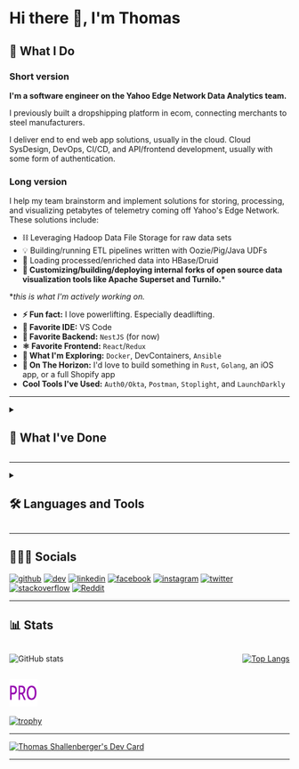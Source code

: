 # Hi there 👋, I'm Thomas

## 🚀 What I Do

### Short version

**I'm a software engineer on the Yahoo Edge Network Data Analytics team.**

I previously built a dropshipping platform in ecom, connecting merchants to steel manufacturers.

I deliver end to end web app solutions, usually in the cloud. Cloud SysDesign, DevOps, CI/CD, and API/frontend development, usually with some form of authentication.

### Long version

I help my team brainstorm and implement solutions for storing, processing, and visualizing petabytes of telemetry coming off Yahoo's Edge Network. These solutions include:

- ⛓️ Leveraging Hadoop Data File Storage for raw data sets
- 💡 Building/running ETL pipelines written with Oozie/Pig/Java UDFs
- 💎 Loading processed/enriched data into HBase/Druid
- **🔭 Customizing/building/deploying internal forks of open source data visualization tools like Apache Superset and Turnilo.***

**this is what I'm actively working on.*

- **⚡  Fun fact:** I love powerlifting. Especially deadlifting.
- **📄 Favorite IDE:** VS Code
- **🍒 Favorite Backend:** `NestJS` (for now)
- **⚛  Favorite Frontend:** `React`/`Redux`
- **🔬 What I'm Exploring:** `Docker`, DevContainers, `Ansible`
- **🌅 On The Horizon:** I'd love to build something in `Rust`, `Golang`, an iOS app, or a full Shopify app
- **Cool Tools I've Used:** `Auth0/Okta`, `Postman`, `Stoplight`, and `LaunchDarkly`

---

<details>
  <summary><h2>🚀 What I've Done</h2></summary>

- **Yahoo! - Oct 2022 - Present**
  - Modernized our teams data visualization tool build/deployment pipelines
  - Updated internal Apache Superset and Turnilo forks, converting build artifacts to Docker, deploys orchestrated with Ansible/podman-kube to on-prem RHEL8 hosts.
  - Built Apache Superset/Turnilo workspaces that use git submodules, VS Code devcontainers (Docker), and docker-compose to spin up local environments that streamlined our merges from opensource and cut developer onboarding from weeks to minutes.
  - Converted internal web auth/proxy services from raw Nodejs to Typescript and Dockerized for deployment.
- **MyEasyMonogram - Jan 2021 - Oct 2022**
  - Built web API (SQLServer/C#/.Net Core) for manufacturing service, allowing manufacturers to import orders, generating parts/production files and tracking through the production process.
  - Built web API (MongoDB/Typescript/NestJS) for order service, integrating with our Shopify app and allowing 3PS’s to send orders directly to our platform.
  - Built web portal (React/Redux) for managing tenants, orders, parts, and manufacturing processes
  - Leveraged CI/CD deployment pipelines (Azure DevOps) to reduce lag time on feature release.
  - Leveraged event driven architecture to integrate with external authentication, shipping, and order providers
- **Hexagon PPM - May 2018 - Dec 2020**
  - Worked on a SQLServer/C#/.Net Core/Angular 4 web application for license/order management.
  - Built an internal web tool in React/Redux to interface with the internal task management system.
  - Led development of big data ETL pipeline consuming terabytes of licensing telemetry from an Azure Event Hub using Databricks™/Apache Spark/Scala/PySpark, warehousing enriched data in SQL fact tables for Tableau/PowerBI reports.
- **Simtech Inc. - Aug 2015 - May 2018**
  - Developed secure web app for processing military defense contract proposals/ammendments through multi-phase approve/reject routes and stages.
  - Revamped core team development process, implementing Agile processes, Git, and CI/CD pipelines to increase feature throughput.

On the side, I've built scrapers for the SEC EDGAR site using Azure Function Apps, and CosmosDB server side sprocs. I've written integrations for Salesforce, Shopify, Auth0, and some awesome tooling around Azure DevOps Build/Release Pipelines.

</details>

---

<details>
  <summary><h2>🛠️ Languages and Tools</h2></summary>

  <br />
  <p align="left">
    <a href="https://www.typescriptlang.org/" target="_blank">
      <img
        src="https://raw.githubusercontent.com/devicons/devicon/master/icons/typescript/typescript-original.svg"
        alt="typescript"
        width="40"
        height="40"
      />
    </a>
    <a href="https://docs.nestjs.com/" target="_blank">
      <img
        src="https://docs.nestjs.com/assets/logo-small.svg"
        alt="nestjs"
        width="40"
        height="40"
      />
    </a>
    <a href="https://www.docker.com/" target="_blank">
      <img
        src="https://raw.githubusercontent.com/devicons/devicon/master/icons/docker/docker-original-wordmark.svg"
        alt="docker"
        width="40"
        height="40"
      />
    </a>
    <a href="https://git-scm.com/" target="_blank">
      <img
        src="https://www.vectorlogo.zone/logos/git-scm/git-scm-icon.svg"
        alt="git"
        width="40"
        height="40"
      />
    </a>
    <a href="https://auth0.com/" target="_blank">
      <img
        src="https://cdn.worldvectorlogo.com/logos/auth0.svg"
        alt="auth0"
        width="40"
        height="40"
      />
    </a>
    <br/>
    <a href="https://azure.microsoft.com/en-in/" target="_blank">
      <img
        src="https://www.vectorlogo.zone/logos/microsoft_azure/microsoft_azure-icon.svg"
        alt="azure"
        width="40"
        height="40"
      />
    </a>
    <a href="https://docs.microsoft.com/en-us/azure/azure-resource-manager/bicep/overview?tabs=bic1ep" target="_blank">
      <img
        src="https://ms-azuretools.gallerycdn.vsassets.io/extensions/ms-azuretools/vscode-bicep/0.8.9/1657103312814/Microsoft.VisualStudio.Services.Icons.Default"
        alt="azurebicep"
        width="40"
        height="40"
      />
    </a>
    <a href="https://azure.microsoft.com/en-us/services/devops" target="_blank">
      <img
        src="https://azurecomcdn.azureedge.net/cvt-2e4ebbd4279bd96d9f85fd8bafee6e74a9af862464b3d207b7052e161ebc776e/images/shared/services/devops/pipelines-icon-80.png"
        alt="azuredevops"
        width="40"
        height="40"
      />
    </a>
    <a href="https://reactjs.org/" target="_blank">
      <img
        src="https://raw.githubusercontent.com/devicons/devicon/master/icons/react/react-original-wordmark.svg"
        alt="react"
        width="40"
        height="40"
      />
    </a>
    <a href="https://jestjs.io" target="_blank">
      <img
        src="https://www.vectorlogo.zone/logos/jestjsio/jestjsio-icon.svg"
        alt="jest"
        width="40"
        height="40"
      />
    </a>
    <br/>
    <a href="https://graphql.org" target="_blank">
      <img
        src="https://www.vectorlogo.zone/logos/graphql/graphql-icon.svg"
        alt="graphql"
        width="40"
        height="40"
      />
    </a>
    <a href="https://www.microsoft.com/en-us/sql-server" target="_blank">
      <img
        src="https://www.svgrepo.com/show/303229/microsoft-sql-server-logo.svg"
        alt="mssql"
        width="40"
        height="40"
      />
    </a>
    <a href="https://www.postgresql.org" target="_blank">
      <img
        src="https://raw.githubusercontent.com/devicons/devicon/master/icons/postgresql/postgresql-original-wordmark.svg"
        alt="postgresql"
        width="40"
        height="40"
      />
    </a>
    <a href="https://www.mongodb.com/" target="_blank">
      <img
        src="https://raw.githubusercontent.com/devicons/devicon/master/icons/mongodb/mongodb-original-wordmark.svg"
        alt="mongodb"
        width="40"
        height="40"
      />
    </a>
    <a href="https://postman.com" target="_blank">
      <img
        src="https://www.vectorlogo.zone/logos/getpostman/getpostman-icon.svg"
        alt="postman"
        width="40"
        height="40"
      />
    </a>
    <br/>
    <a href="https://www.cypress.io" target="_blank">
      <img
        src="https://raw.githubusercontent.com/simple-icons/simple-icons/6e46ec1fc23b60c8fd0d2f2ff46db82e16dbd75f/icons/cypress.svg"
        alt="cypress"
        width="40"
        height="40"
      />
    </a>
    <a href="https://heroku.com" target="_blank">
      <img
        src="https://www.vectorlogo.zone/logos/heroku/heroku-icon.svg"
        alt="heroku"
        width="40"
        height="40"
      />
    </a>
    <a href="https://nodejs.org" target="_blank">
      <img
        src="https://raw.githubusercontent.com/devicons/devicon/master/icons/nodejs/nodejs-original-wordmark.svg"
        alt="nodejs"
        width="40"
        height="40"
      />
    </a>
    <a href="https://www.python.org" target="_blank">
      <img
        src="https://raw.githubusercontent.com/devicons/devicon/master/icons/python/python-original.svg"
        alt="python"
        width="40"
        height="40"
      />
    </a>
  </p>

</details>

---

## 👨🏼‍💻 Socials

[<img src='https://cdn.jsdelivr.net/npm/simple-icons@3.0.1/icons/github.svg' alt='github' height='40'>](https://github.com/tshal0) [<img src='https://cdn.jsdelivr.net/npm/simple-icons@3.0.1/icons/dev-dot-to.svg' alt='dev' height='40'>](https://dev.to/tshal0) [<img src='https://cdn.jsdelivr.net/npm/simple-icons@3.0.1/icons/linkedin.svg' alt='linkedin' height='40'>](https://www.linkedin.com/in/tshal0/)
[<img src='https://cdn.jsdelivr.net/npm/simple-icons@3.0.1/icons/facebook.svg' alt='facebook' height='40'>](https://www.facebook.com/tshal0) [<img src='https://cdn.jsdelivr.net/npm/simple-icons@3.0.1/icons/instagram.svg' alt='instagram' height='40'>](https://www.instagram.com/tshal0/) [<img src='https://cdn.jsdelivr.net/npm/simple-icons@3.0.1/icons/twitter.svg' alt='twitter' height='40'>](https://twitter.com/tshal0)
[<img src='https://cdn.jsdelivr.net/npm/simple-icons@3.0.1/icons/stackoverflow.svg' alt='stackoverflow' height='40'>](https://stackoverflow.com/users/1389801/tshal0) [<img src='https://cdn.jsdelivr.net/npm/simple-icons@3.0.1/icons/reddit.svg' alt='Reddit' height='40'>](https://www.reddit.com/user/valkn0t)

---

## 📊 Stats

<div style="display: flex; justify-content: space-between;">
  <div>

  ![GitHub stats](https://github-readme-stats.vercel.app/api?username=tshal0&show_icons=true)

  </div>
  <div>

  [![Top Langs](https://github-readme-stats.vercel.app/api/top-langs/?username=tshal0)](https://github.com/tshal0/github-readme-stats)

  </div>
</div>

<a href='https://github.com/pricing'><img src='https://raw.githubusercontent.com/acervenky/animated-github-badges/master/assets/pro.gif' width='50' height='50'></a>

[![trophy](https://github-profile-trophy.vercel.app/?username=tshal0)](https://github.com/tshal0/github-profile-trophy)

---

<a href="https://app.daily.dev/tshal0"><img src="https://api.daily.dev/devcards/0766200222a64c5fb44967b8f0be5025.png?r=586" width="400" alt="Thomas Shallenberger's Dev Card"/></a>

---

<!-- ![Profile views](https://gpvc.arturio.dev/tshal0) -->
